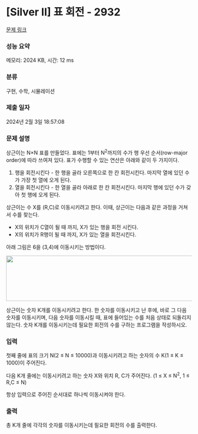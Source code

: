 # [Silver II] 표 회전 - 2932 

[문제 링크](https://www.acmicpc.net/problem/2932) 

### 성능 요약

메모리: 2024 KB, 시간: 12 ms

### 분류

구현, 수학, 시뮬레이션

### 제출 일자

2024년 2월 3일 18:57:08

### 문제 설명

<p>상근이는 N×N 표를 만들었다. 표에는 1부터 N<sup>2</sup>까지의 수가 행 우선 순서(row-major order)에 따라 쓰여져 있다. 표가 수행할 수 있는 연산은 아래와 같이 두 가지이다.</p>

<ol>
	<li>행을 회전시킨다 - 한 행을 골라 오른쪽으로 한 칸 회전시킨다. 마지막 열에 있던 수가 가장 첫 열에 오게 된다.</li>
	<li>열을 회전시킨다 - 한 열을 골라 아래로 한 칸 회전시킨다. 마지막 행에 있던 수가 갖아 첫 행에 오게 된다.</li>
</ol>

<p>상근이는 수 X를 (R,C)로 이동시키려고 한다. 이때, 상근이는 다음과 같은 과정을 거쳐서 수를 찾는다.</p>

<ul>
	<li>X의 위치가 C열이 될 때 까지, X가 있는 행을 회전 시킨다.</li>
	<li>X의 위치가 R행이 될 때 까지, X가 있는 열을 회전시킨다.</li>
</ul>

<p>아래 그림은 6을 (3,4)에 이동시키는 방법이다.</p>

<p style="text-align: center;"><img alt="" src="https://upload.acmicpc.net/614feed6-dbb8-4d85-978a-dab02f69b961/-/preview/" style="width: 650px; height: 123px;"></p>

<p>상근이는 숫자 K개를 이동시키려고 한다. 한 숫자를 이동시키고 난 후에, 바로 그 다음 숫자를 이동시키며, 다음 숫자를 이동시킬 때, 표에 들어있는 수를 처음 상태로 되돌리지 않는다. 숫자 K개를 이동시키는데 필요한 회전의 수를 구하는 프로그램을 작성하시오.</p>

### 입력 

 <p>첫째 줄에 표의 크기 N(2 ≤ N ≤ 10000)과 이동시키려고 하는 숫자의 수 K(1 ≤ K ≤ 1000)이 주어진다.</p>

<p>다음 K개 줄에는 이동시키려고 하는 숫자 X와 위치 R, C가 주어진다. (1 ≤ X ≤ N<sup>2</sup>, 1 ≤ R,C ≤ N)</p>

<p>항상 입력으로 주어진 순서대로 하나씩 이동시켜야 한다.</p>

### 출력 

 <p>총 K개 줄에 각각의 숫자를 이동시키는데 필요한 회전의 수를 출력한다.</p>

